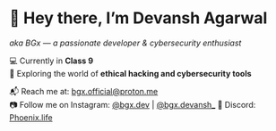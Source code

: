 # 👋 Hey there, I’m Devansh Agarwal  
*aka BGx — a passionate developer & cybersecurity enthusiast*

💻 Currently in **Class 9**  
🔐 Exploring the world of **ethical hacking and cybersecurity tools**  

📬 Reach me at: [bgx.official@proton.me](mailto:bgx.official@proton.me)  
📷 Follow me on Instagram: [@bgx.dev](https://instagram.com/bgx.dev) | [@bgx.devansh_](https://instagram.com/bgx.devansh_)
💬 Discord: [Phoenix.life](https://discordapp.com/users/877441433076916304)
